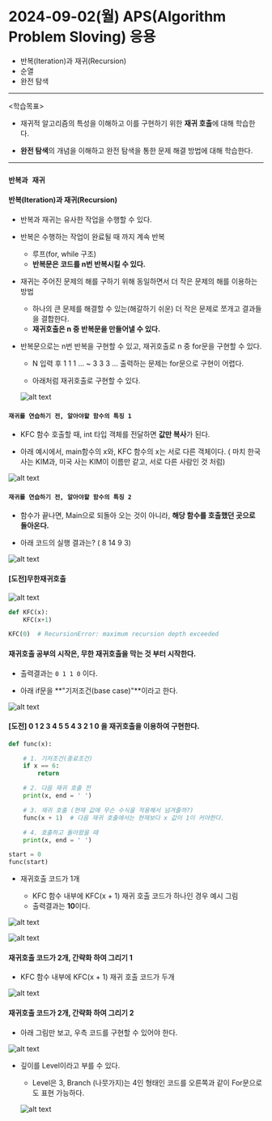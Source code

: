 # 2024-09-02(월) APS(Algorithm Problem Sloving) 응용

- 반복(Iteration)과 재귀(Recursion)
- 순열
- 완전 탐색

---

<학습목표>

- 재귀적 알고리즘의 특성을 이해하고 이를 구현하기 위한 **재귀 호출**에 대해 학습한다.

- **완전 탐색**의 개념을 이해하고 완전 탐색을 통한 문제 해결 방법에 대해 학습한다.

---

### `반복과 재귀`

#### 반복(Iteration)과 재귀(Recursion)

- 반복과 재귀는 유사한 작업을 수행할 수 있다.

- 반복은 수행하는 작업이 완료될 때 까지 계속 반복

    - 루프(for, while 구조)
    - **반복문은 코드를 n번 반복시킬 수 있다.**

- 재귀는 주어진 문제의 해를 구하기 위해 동일하면서 더 작은 문제의 해를 이용하는 방법

    - 하나의 큰 문제를 해결할 수 있는(해갈하기 쉬운) 더 작은 문제로 쪼개고 결과들을 결합한다.
    - **재귀호출은 n 중 반복문을 만들어낼 수 있다.**


- 반복문으로는 n번 반복을 구현할 수 있고, 재귀호출로 n 중 for문을 구현할 수 있다.

    - N 입력 후 1 1 1 ... ~ 3 3 3 ... 출력하는 문제는 for문으로 구현이 어렵다.

    - 아래처럼 재귀호출로 구현할 수 있다.


    ![alt text](images/image_0.png)

#### `재귀를 연습하기 전, 알아야할 함수의 특징 1`

- KFC 함수 호출할 때, int 타입 객체를 전달하면 **값만 복사**가 된다.

- 아래 예시에서, main함수의 x와, KFC 함수의 x는 서로 다른 객체이다. ( 마치 한국 사는 KIM과, 미국 사는 KIM이 이름만 같고, 서로 다른 사람인 것 처럼)

![alt text](images/image_1.png)

#### `재귀를 연습하기 전, 알아야할 함수의 특징 2`

- 함수가 끝나면, Main으로 되돌아 오는 것이 아니라, **해당 함수를 호출했던 곳으로 돌아온다.**

- 아래 코드의 실행 결과는? ( 8 14 9 3)

![alt text](images/image_2.png)

#### [도전]무한재귀호출

![alt text](images/image_3.png)

```python
def KFC(x):
    KFC(x+1)

KFC(0)  # ​​RecursionError: maximum recursion depth exceeded
```


#### 재귀호출 공부의 시작은, 무한 재귀호출을 막는 것 부터 시작한다.

- 출력결과는 `0 1 1 0` 이다.

- 아래 if문을 **"기저조건(base case)"**이라고 한다.

![alt text](images/image_4.png)


#### [도전] 0 1 2 3 4 5 5 4 3 2 1 0 을 재귀호출을 이용하여 구현한다.

```python
def func(x):

    # 1. 기저조건(종료조건)
    if x == 6:
        return

    # 2. 다음 재귀 호출 전
    print(x, end = ' ')

    # 3. 재귀 호출 (현재 값에 무슨 수식을 적용해서 넘겨줄까?)
    func(x + 1)  # 다음 재귀 호출에서는 현재보다 x 값이 1이 커야한다.

    # 4. 호출하고 돌아왔을 때
    print(x, end = ' ')

start = 0
func(start)

```

- 재귀호출 코드가 1개

    - KFC 함수 내부에 KFC(x + 1) 재귀 호출 코드가 하나인 경우 예시 그림
    - 출력결과는 **10**이다.

![alt text](images/image_5.png)

![alt text](images/image_6.png)


#### 재귀호출 코드가 2개, 간략화 하여 그리기 1

- KFC 함수 내부에 KFC(x + 1) 재귀 호출 코드가 두개

![alt text](images/image_7.png)

#### 재귀호출 코드가 2개, 간략화 하여 그리기 2

- 아래 그림만 보고, 우측 코드를 구현할 수 있어야 한다.

![alt text](images/image_8.png)

- 깊이를 Level이라고 부를 수 있다.

    - Level은 3, Branch (나뭇가지)는 4인 형태인 코드를 오른쪽과 같이 For문으로도 표현 가능하다.

    ![alt text](images/image_9.png)